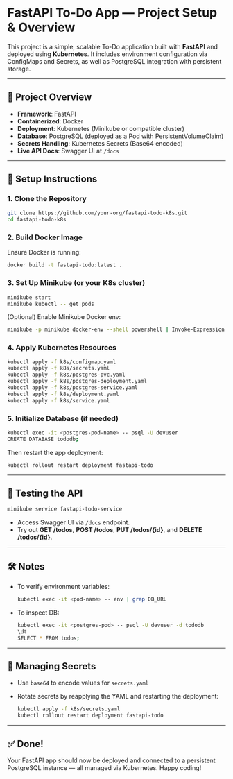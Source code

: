 # FastAPI To-Do App — Project Setup & Overview

This project is a simple, scalable To-Do application built with **FastAPI** and deployed using **Kubernetes**. It includes environment configuration via ConfigMaps and Secrets, as well as PostgreSQL integration with persistent storage.

---

## 📘 Project Overview

* **Framework**: FastAPI
* **Containerized**: Docker
* **Deployment**: Kubernetes (Minikube or compatible cluster)
* **Database**: PostgreSQL (deployed as a Pod with PersistentVolumeClaim)
* **Secrets Handling**: Kubernetes Secrets (Base64 encoded)
* **Live API Docs**: Swagger UI at `/docs`

---

## 🚀 Setup Instructions

### 1. Clone the Repository

```bash
git clone https://github.com/your-org/fastapi-todo-k8s.git
cd fastapi-todo-k8s
```

### 2. Build Docker Image

Ensure Docker is running:

```bash
docker build -t fastapi-todo:latest .
```

### 3. Set Up Minikube (or your K8s cluster)

```bash
minikube start
minikube kubectl -- get pods
```

(Optional) Enable Minikube Docker env:

```bash
minikube -p minikube docker-env --shell powershell | Invoke-Expression
```

### 4. Apply Kubernetes Resources

```bash
kubectl apply -f k8s/configmap.yaml
kubectl apply -f k8s/secrets.yaml
kubectl apply -f k8s/postgres-pvc.yaml
kubectl apply -f k8s/postgres-deployment.yaml
kubectl apply -f k8s/postgres-service.yaml
kubectl apply -f k8s/deployment.yaml
kubectl apply -f k8s/service.yaml
```

### 5. Initialize Database (if needed)

```bash
kubectl exec -it <postgres-pod-name> -- psql -U devuser
CREATE DATABASE tododb;
```

Then restart the app deployment:

```bash
kubectl rollout restart deployment fastapi-todo
```

---

## 🧪 Testing the API

```bash
minikube service fastapi-todo-service
```

* Access Swagger UI via `/docs` endpoint.
* Try out **GET /todos**, **POST /todos**, **PUT /todos/{id}**, and **DELETE /todos/{id}**.

---

## 🛠️ Notes

* To verify environment variables:

  ```bash
  kubectl exec -it <pod-name> -- env | grep DB_URL
  ```
* To inspect DB:

  ```bash
  kubectl exec -it <postgres-pod> -- psql -U devuser -d tododb
  \dt
  SELECT * FROM todos;
  ```

---

## 🔐 Managing Secrets

* Use `base64` to encode values for `secrets.yaml`
* Rotate secrets by reapplying the YAML and restarting the deployment:

  ```bash
  kubectl apply -f k8s/secrets.yaml
  kubectl rollout restart deployment fastapi-todo
  ```

---

## ✅ Done!

Your FastAPI app should now be deployed and connected to a persistent PostgreSQL instance — all managed via Kubernetes. Happy coding!
